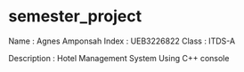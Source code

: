 # semester_project
Name : Agnes Amponsah
Index : UEB3226822
Class : ITDS-A

Description : Hotel Management System Using C++ console 
